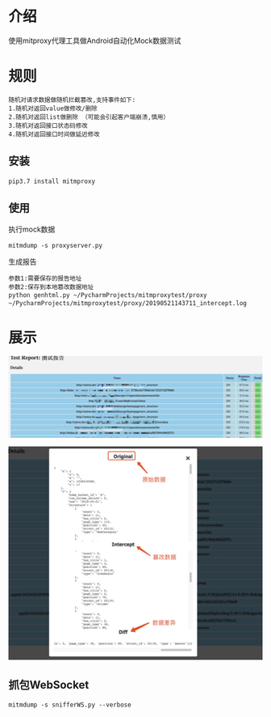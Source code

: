 # 介绍

使用mitproxy代理工具做Android自动化Mock数据测试

# 规则
```
随机对请求数据做随机拦截篡改,支持事件如下:
1.随机对返回value做修改/删除
2.随机对返回list做删除 （可能会引起客户端崩溃,慎用）
3.随机对返回接口状态码修改
4.随机对返回接口时间做延迟修改
```

## 安装

```angular2html
pip3.7 install mitmproxy
```


## 使用

执行mock数据
```angularjs
mitmdump -s proxyserver.py
```

生成报告
```angularjs
参数1:需要保存的报告地址
参数2:保存到本地篡改数据地址
python genhtml.py ~/PycharmProjects/mitmproxytest/proxy ~/PycharmProjects/mitmproxytest/proxy/20190521143711_intercept.log
```

# 展示

![image](报告1.jpg)

![image](报告2.jpg)


## 抓包WebSocket 
```angular2html
mitmdump -s snifferWS.py --verbose
```